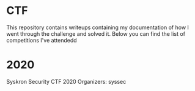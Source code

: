 # CTF
This repository contains writeups containing my documentation of how I went through the challenge and solved it.
Below you can find the list of competitions I've attendedd


# 2020
Syskron Security CTF 2020
Organizers: syssec




